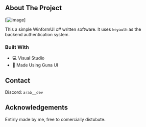 

<!-- ABOUT THE PROJECT -->
## About The Project

[![image](https://github.com/Byte-1337/WinformUI-Spoofer/assets/128874433/e8f1eeb1-a879-49db-8991-3c8a8fdf7b5d)]

This a simple WinformUI c# written software. It uses `keyauth` as the backend authentication system. 
### Built With


  
* 💻 Visual Studio
* 🔮 Made Using Guna UI

## Contact
Discord: `arab__dev`



<!-- ACKNOWLEDGEMENTS -->
## Acknowledgements

Entirly made by me, free to comercially distubute.

